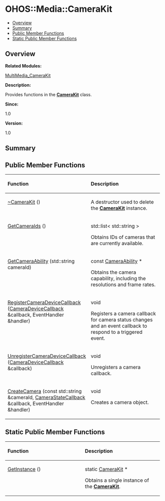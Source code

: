 # OHOS::Media::CameraKit<a name="EN-US_TOPIC_0000001054479573"></a>

-   [Overview](#section517282025165632)
-   [Summary](#section1975045411165632)
-   [Public Member Functions](#pub-methods)
-   [Static Public Member Functions](#pub-static-methods)

## **Overview**<a name="section517282025165632"></a>

**Related Modules:**

[MultiMedia\_CameraKit](multimedia_camerakit.md)

**Description:**

Provides functions in the  **[CameraKit](ohos-media-camerakit.md)**  class. 

**Since:**

1.0

**Version:**

1.0

## **Summary**<a name="section1975045411165632"></a>

## Public Member Functions<a name="pub-methods"></a>

<a name="table1984282802165632"></a>
<table><thead align="left"><tr id="row573064229165632"><th class="cellrowborder" valign="top" width="50%" id="mcps1.1.3.1.1"><p id="p1394744870165632"><a name="p1394744870165632"></a><a name="p1394744870165632"></a>Function</p>
</th>
<th class="cellrowborder" valign="top" width="50%" id="mcps1.1.3.1.2"><p id="p2115988785165632"><a name="p2115988785165632"></a><a name="p2115988785165632"></a>Description</p>
</th>
</tr>
</thead>
<tbody><tr id="row383503498165632"><td class="cellrowborder" valign="top" width="50%" headers="mcps1.1.3.1.1 "><p id="p1377398869165632"><a name="p1377398869165632"></a><a name="p1377398869165632"></a><a href="multimedia_camerakit.md#ga7d36867ec1bd57e25d1c60b5de24cbe6">~CameraKit</a> ()</p>
</td>
<td class="cellrowborder" valign="top" width="50%" headers="mcps1.1.3.1.2 "><p id="p693328575165632"><a name="p693328575165632"></a><a name="p693328575165632"></a> </p>
<p id="p1362560412165632"><a name="p1362560412165632"></a><a name="p1362560412165632"></a>A destructor used to delete the <strong id="b122878040165632"><a name="b122878040165632"></a><a name="b122878040165632"></a><a href="ohos-media-camerakit.md">CameraKit</a></strong> instance. </p>
</td>
</tr>
<tr id="row1699893706165632"><td class="cellrowborder" valign="top" width="50%" headers="mcps1.1.3.1.1 "><p id="p456913825165632"><a name="p456913825165632"></a><a name="p456913825165632"></a><a href="multimedia_camerakit.md#ga8894d876198f2614d65b432a8a002163">GetCameraIds</a> ()</p>
</td>
<td class="cellrowborder" valign="top" width="50%" headers="mcps1.1.3.1.2 "><p id="p1945031367165632"><a name="p1945031367165632"></a><a name="p1945031367165632"></a>std::list&lt; std::string &gt; </p>
<p id="p771689403165632"><a name="p771689403165632"></a><a name="p771689403165632"></a>Obtains IDs of cameras that are currently available. </p>
</td>
</tr>
<tr id="row1150333865165632"><td class="cellrowborder" valign="top" width="50%" headers="mcps1.1.3.1.1 "><p id="p439830559165632"><a name="p439830559165632"></a><a name="p439830559165632"></a><a href="multimedia_camerakit.md#gab4cfb051de29415d080a203ca4639448">GetCameraAbility</a> (std::string cameraId)</p>
</td>
<td class="cellrowborder" valign="top" width="50%" headers="mcps1.1.3.1.2 "><p id="p293530006165632"><a name="p293530006165632"></a><a name="p293530006165632"></a>const <a href="ohos-media-cameraability.md">CameraAbility</a> * </p>
<p id="p2035926078165632"><a name="p2035926078165632"></a><a name="p2035926078165632"></a>Obtains the camera capability, including the resolutions and frame rates. </p>
</td>
</tr>
<tr id="row1530970675165632"><td class="cellrowborder" valign="top" width="50%" headers="mcps1.1.3.1.1 "><p id="p998008361165632"><a name="p998008361165632"></a><a name="p998008361165632"></a><a href="multimedia_camerakit.md#ga4e6cd8787f06c4a82ad982d36029b3ec">RegisterCameraDeviceCallback</a> (<a href="ohos-media-cameradevicecallback.md">CameraDeviceCallback</a> &amp;callback, EventHandler &amp;handler)</p>
</td>
<td class="cellrowborder" valign="top" width="50%" headers="mcps1.1.3.1.2 "><p id="p6172879165632"><a name="p6172879165632"></a><a name="p6172879165632"></a>void </p>
<p id="p1730793993165632"><a name="p1730793993165632"></a><a name="p1730793993165632"></a>Registers a camera callback for camera status changes and an event callback to respond to a triggered event. </p>
</td>
</tr>
<tr id="row438851021165632"><td class="cellrowborder" valign="top" width="50%" headers="mcps1.1.3.1.1 "><p id="p794856625165632"><a name="p794856625165632"></a><a name="p794856625165632"></a><a href="multimedia_camerakit.md#ga4f0117575ee988f6d74a3636e01f0aba">UnregisterCameraDeviceCallback</a> (<a href="ohos-media-cameradevicecallback.md">CameraDeviceCallback</a> &amp;callback)</p>
</td>
<td class="cellrowborder" valign="top" width="50%" headers="mcps1.1.3.1.2 "><p id="p1667228838165632"><a name="p1667228838165632"></a><a name="p1667228838165632"></a>void </p>
<p id="p1751433177165632"><a name="p1751433177165632"></a><a name="p1751433177165632"></a>Unregisters a camera callback. </p>
</td>
</tr>
<tr id="row1538006904165632"><td class="cellrowborder" valign="top" width="50%" headers="mcps1.1.3.1.1 "><p id="p84503411165632"><a name="p84503411165632"></a><a name="p84503411165632"></a><a href="multimedia_camerakit.md#gaa21f4e248e3a46a4f78f4261cba82fe2">CreateCamera</a> (const std::string &amp;cameraId, <a href="ohos-media-camerastatecallback.md">CameraStateCallback</a> &amp;callback, EventHandler &amp;handler)</p>
</td>
<td class="cellrowborder" valign="top" width="50%" headers="mcps1.1.3.1.2 "><p id="p1411849945165632"><a name="p1411849945165632"></a><a name="p1411849945165632"></a>void </p>
<p id="p2041920376165632"><a name="p2041920376165632"></a><a name="p2041920376165632"></a>Creates a camera object. </p>
</td>
</tr>
</tbody>
</table>

## Static Public Member Functions<a name="pub-static-methods"></a>

<a name="table707783472165632"></a>
<table><thead align="left"><tr id="row1414793341165632"><th class="cellrowborder" valign="top" width="50%" id="mcps1.1.3.1.1"><p id="p139995682165632"><a name="p139995682165632"></a><a name="p139995682165632"></a>Function</p>
</th>
<th class="cellrowborder" valign="top" width="50%" id="mcps1.1.3.1.2"><p id="p2080889610165632"><a name="p2080889610165632"></a><a name="p2080889610165632"></a>Description</p>
</th>
</tr>
</thead>
<tbody><tr id="row1591372613165632"><td class="cellrowborder" valign="top" width="50%" headers="mcps1.1.3.1.1 "><p id="p372685682165632"><a name="p372685682165632"></a><a name="p372685682165632"></a><a href="multimedia_camerakit.md#ga1911ba8eca0e57ddc15df25cf2b21f7b">GetInstance</a> ()</p>
</td>
<td class="cellrowborder" valign="top" width="50%" headers="mcps1.1.3.1.2 "><p id="p1758011974165632"><a name="p1758011974165632"></a><a name="p1758011974165632"></a>static <a href="ohos-media-camerakit.md">CameraKit</a> * </p>
<p id="p1596004039165632"><a name="p1596004039165632"></a><a name="p1596004039165632"></a>Obtains a single instance of the <strong id="b1670915486165632"><a name="b1670915486165632"></a><a name="b1670915486165632"></a><a href="ohos-media-camerakit.md">CameraKit</a></strong>. </p>
</td>
</tr>
</tbody>
</table>

